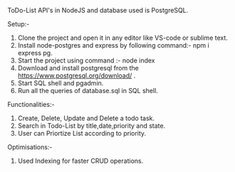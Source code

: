 ToDo-List API's in NodeJS and database used is PostgreSQL.

Setup:-
1. Clone the project and open it in any editor like VS-code or sublime text.
2. Install node-postgres and express by following command:-
   npm i express pg.
3. Start the project using command :- node index
4. Download and install postgresql from the https://www.postgresql.org/download/ .
5. Start SQL shell and pgadmin.
6. Run all the queries of database.sql in SQL shell.

Functionalities:-
1. Create, Delete, Update and Delete a todo task.
2. Search in Todo-List by title,date,priority and state. 
3. User can Priortize List according to priority.

Optimisations:-
1. Used Indexing for faster CRUD operations.





